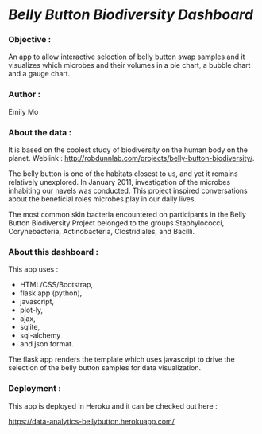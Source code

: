 # ***Belly Button Biodiversity Dashboard***

 

### **Objective :**

An app to allow interactive selection of belly button swap samples and it visualizes which microbes and their volumes in a pie chart, a bubble chart and a gauge chart.

 

### **Author :**

Emily Mo

 

### **About the data :**

It is based on the coolest study of biodiversity on the human body on the planet.  Weblink : http://robdunnlab.com/projects/belly-button-biodiversity/.

The belly button is one of the habitats closest to us, and yet it remains relatively unexplored. In January 2011, investigation of the microbes inhabiting our navels was conducted.  This project inspired conversations about the beneficial roles microbes play in our daily lives.

The most common skin bacteria encountered on participants in the Belly Button Biodiversity Project belonged to the groups Staphylococci, Corynebacteria, Actinobacteria, Clostridiales, and Bacilli.

 

### **About this dashboard :**

This app uses :

- HTML/CSS/Bootstrap, 
- flask app (python), 
- javascript, 
- plot-ly, 
- ajax,
- sqlite, 
- sql-alchemy 
- and json format.  

The flask app renders the template which uses javascript to drive the selection of the belly button samples for data visualization.



### Deployment :

This app is deployed in Heroku and it can be checked out here : 

https://data-analytics-bellybutton.herokuapp.com/